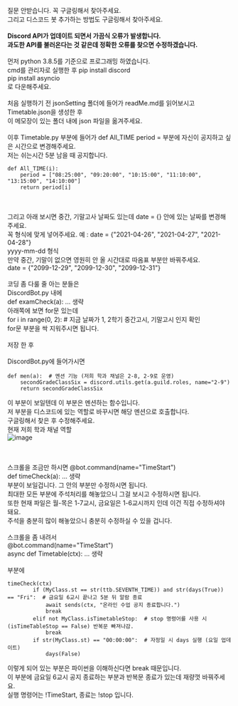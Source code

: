 질문 안받습니다. 꼭 구글링해서 찾아주세요.<br>
그리고 디스코드 봇 추가하는 방법도 구글링해서 찾아주세요.
<br><br>
**Discord API가 업데이트 되면서 가끔식 오류가 발생합니다.**<br>
**과도한 API를 불러온다는 것 같은데 정확한 오류를 찾으면 수정하겠습니다.**
<br><br>
먼저 python 3.8.5를 기준으로 프로그래밍 하였습니다.<br>
cmd를 관리자로 실행한 후
pip install discord<br>
pip install asyncio<br>
로 다운해주세요.
<br><br>
처음 실행하기 전 jsonSetting 폴더에 들어가 readMe.md를 읽어보시고 Timetable.json을 생성한 후<br>
이 메모장이 있는 폴더 내에 json 파일을 옮겨주세요.
<br><br>
이후 Timetable.py 부분에 들어가 def All_TIME period = 부분에 자신이 공지하고 싶은 시간으로 변경해주세요.<br>
저는 쉬는시간 5분 남을 때 공지합니다.<br>
```
def All_TIME(i):
    period = ["08:25:00", "09:20:00", "10:15:00", "11:10:00", "13:15:00", "14:10:00"]
    return period[i]
```
<br><br>
그리고 아래 보시면 중간, 기말고사 날짜도 있는데 date = {} 안에 있는 날짜를 변경해주세요.<br>
꼭 형식에 맞게 넣어주세요. 예 : date = {"2021-04-26", "2021-04-27", "2021-04-28"}<br>
yyyy-mm-dd 형식<br>
만약 중간, 기말이 없으면 영원히 안 올 시간대로 따옴표 부분만 바꿔주세요.<br>
date = {"2099-12-29", "2099-12-30", "2099-12-31"}
<br><br>
코딩 좀 다룰 줄 아는 분들은<br>
DiscordBot.py 내에<br>
def examCheck(a): ... 생략<br>
아래쪽에 보면 for문 있는데<br>
for i in range(0, 2):  # 지금 날짜가 1, 2학기 중간고시, 기말고시 인지 확인<br>
for문 부분을 싹 지워주시면 됩니다.
<br><br>
저장 한 후
<br><br>
DiscordBot.py에 들어가시면<br>
```
def men(a):  # 멘션 기능 (저희 학과 채널은 2-8, 2-9로 운영)
    secondGradeClassSix = discord.utils.get(a.guild.roles, name="2-9")
    return secondGradeClassSix
```

이 부분이 보일텐데 이 부분은 멘션하는 함수입니다.<br>
저 부분을 디스코드에 있는 역할로 바꾸시면 해당 멘션으로 호출합니다.<br>
구글링해서 찾은 후 수정해주세요.<br>
현재 저희 학과 채널 역할<br>
![image](https://user-images.githubusercontent.com/61561973/116888398-63722a00-ac66-11eb-91c9-91af1fc8e166.png)

<br><br>
 스크롤을 조금만 하시면
@bot.command(name="TimeStart")<br>
def timeCheck(a): ... 생략<br>
부분이 보일겁니다. 그 안의 부분만 수정하시면 됩니다.<br>
최대한 모든 부분에 주석처리를 해놓았으니 그걸 보시고 수정하시면 됩니다.<br>
또한 현재 파일은 월-목은 1-7교시, 금요일은 1-6교시까지 인데 이건 직접 수정하셔야 돼요.<br>
주석을 충분히 많이 해놓았으니 충분히 수정하실 수 있을 겁니다.<br>
<br>
스크롤을 좀 내려서<br>
@bot.command(name="TimeStart")<br>
async def Timetable(ctx): ... 생략
<br><br>
부분에
<br>
```
timeCheck(ctx)
        if (MyClass.st == str(ttb.SEVENTH_TIME)) and str(days(True)) == "Fri":  # 금요일 6교시 끝나고 5분 뒤 알람 종료
            await sends(ctx, "온라인 수업 공지 종료합니다.")
            break
        elif not MyClass.isTimetableStop:  # stop 명령어를 사용 시 (isTimeTableStop == False) 반복문 빠져나감.
            break
        if str(MyClass.st) == "00:00:00":  # 자정일 시 days 실행 (요일 업데이트)
            days(False)
```

이렇게 되어 있는 부분은 파이썬을 이해하신다면 break 때문입니다.<br>
이 부분에 금요일 6교시 공지 종료하는 부분과 반복문 종료가 있는데 재량껏 바꿔주세요.<br>
실행 명령어는 !TimeStart, 종료는 !stop 입니다.
